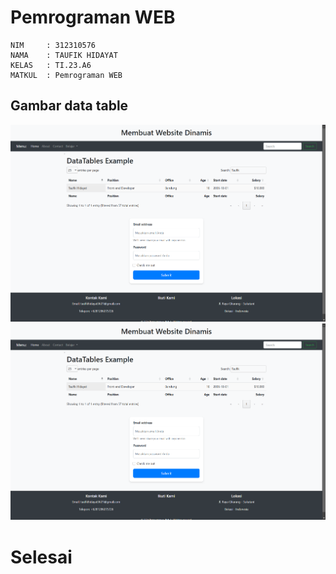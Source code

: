 # Pemrograman WEB
```
NIM     : 312310576
NAMA    : TAUFIK HIDAYAT
KELAS   : TI.23.A6
MATKUL  : Pemrograman WEB
```
## Gambar data table
![Image](ss/ss1.png)
![Image](ss/ss1.png)


# Selesai
